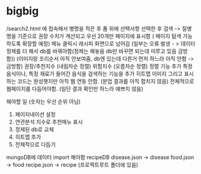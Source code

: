 # bigbig
/search2.html 에 접속해서 병명을 적은 후 폼 위에 선택사항 선택한 후 검색 ->
질병명을 기준으로 권장 수치가 계산되고 우선 20개만 페이지에 표시함 ( 페이지 탐색 가능하도록 확장할 예정)
메뉴 클릭시 레시피 화면으로 넘어감 (일부는 오류 발생 - > 데이터 정제를 더 해서 db를 바꿔야함(정제는 해놓음 db만 바꾸면 되는데 미루고 있음 금방 함))
(이미지랑 조리순서 아직 안보여줌, db엔 있는데 다른거 먼저 하느라 아직 안함 -> 금방함)
권장/추천지수 (내림차순 정렬) 위험지수 (오름차순 정렬) 정렬 기능 추가
특정 음식이나, 특정 재료가 들어간 음식을 검색하는 기능을 추가
히트맵 이미지 그리고 표시하는 코드는 완성햇지만 아직 웹 연동 안함. (분업 결과를 아직 합치지 않음)
전체적으로 웹페이지를 다듬어야함. (일단 결과 확인만 하느라 예쁘지 않음)


해야할 일 (숫자는 우선 순위 아님)
1. 페이지네이션 설정
2. 연관분석 지수로 추천메뉴 표시
3. 정제된 db로 교체
4. 히트맵 추가
5. 전체적으로 다듬기

mongoDB에 데이터 import 해야함
recipeDB
disease.json -> disease
food.json -> food
recipe.json -> recipe
(프로젝트루트 폴더에 있음)
